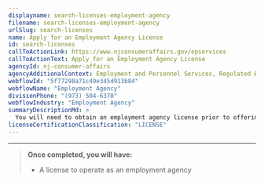 ```yaml
---
displayname: search-licenses-employment-agency
filename: search-licenses-employment-agency
urlSlug: search-licenses
name: Apply for an Employment Agency License
id: search-licenses
callToActionLink: https://www.njconsumeraffairs.gov/epservices
callToActionText: Apply for an Employment Agency License
agencyId: nj-consumer-affairs
agencyAdditionalContext: Employment and Personnel Services, Regulated Business Unit
webflowId: "5f77298a71c49e345d913b84"
webflowName: "Employment Agency"
divisionPhone: "(973) 504-6370"
webflowIndustry: "Employment Agency"
summaryDescriptionMd: >
  You will need to obtain an employment agency license prior to offering staffing services. To do this, you must speak with a representative from New Jersey's Employment and Personnel Services.
licenseCertificationClassification: "LICENSE"
---
```


---

> **Once completed, you will have:**
>
> - A license to operate as an employment agency
